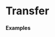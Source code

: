 # Transfer

#### Examples
<!-- example(transfer:transfer-virtual-scroll-example) -->
<!-- example(transfer:transfer-sort-example) -->
<!-- example(transfer:transfer-search-example) -->
<!-- example(transfer:transfer-custom-example) -->
<!-- example(transfer:transfer-basic-example) -->